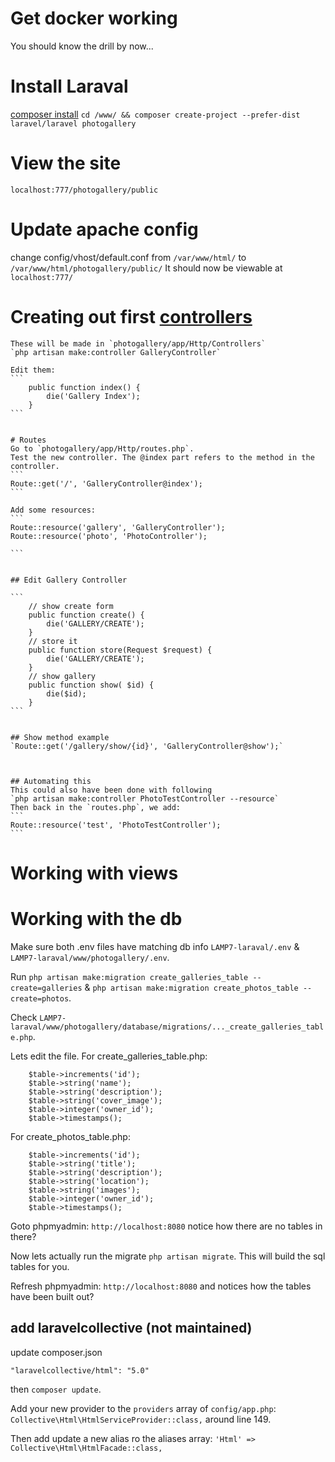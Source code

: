 # Get docker working
You should know the drill by now...

# Install Laraval
[composer install](https://getcomposer.org/doc/03-cli.md#install-i)
`cd /www/ && composer create-project --prefer-dist laravel/laravel photogallery`

# View the site
`localhost:777/photogallery/public`

# Update apache config
change config/vhost/default.conf from `/var/www/html/` to `/var/www/html/photogallery/public/`
It should now be viewable at `localhost:777/`


# Creating out first [controllers](https://laravel.com/docs/5.8/controllers)
    These will be made in `photogallery/app/Http/Controllers`
    `php artisan make:controller GalleryController`

    Edit them:
    ```
        public function index() {
            die('Gallery Index'); 
        }
    ```


    # Routes
    Go to `photogallery/app/Http/routes.php`.
    Test the new controller. The @index part refers to the method in the controller.
    ```
    Route::get('/', 'GalleryController@index');
    ```

    Add some resources:
    ```
    Route::resource('gallery', 'GalleryController');
    Route::resource('photo', 'PhotoController');

    ```


    ## Edit Gallery Controller

    ```
        // show create form
        public function create() {
            die('GALLERY/CREATE'); 
        }
        // store it
        public function store(Request $request) {
            die('GALLERY/CREATE'); 
        } 
        // show gallery
        public function show( $id) {
            die($id); 
        } 
    ```


    ## Show method example
    `Route::get('/gallery/show/{id}', 'GalleryController@show');`



    ## Automating this
    This could also have been done with following
    `php artisan make:controller PhotoTestController --resource`
    Then back in the `routes.php`, we add:
    ```
    Route::resource('test', 'PhotoTestController');
    ```

# Working with views




# Working with the db
Make sure both .env files have matching db info `LAMP7-laraval/.env` & `LAMP7-laraval/www/photogallery/.env`.

Run `php artisan make:migration create_galleries_table --create=galleries` & `php artisan make:migration create_photos_table --create=photos`.

Check `LAMP7-laraval/www/photogallery/database/migrations/..._create_galleries_table.php`.

Lets edit the file.
For create_galleries_table.php:
```
    $table->increments('id');
    $table->string('name');
    $table->string('description');
    $table->string('cover_image');
    $table->integer('owner_id');
    $table->timestamps();
```
For create_photos_table.php:
```
    $table->increments('id');
    $table->string('title');
    $table->string('description');
    $table->string('location');
    $table->string('images');
    $table->integer('owner_id');
    $table->timestamps();
```
Goto phpmyadmin: `http://localhost:8080` notice how there are no tables in there?

Now lets actually run the migrate  `php artisan migrate`. This will build the sql tables for you.

Refresh phpmyadmin: `http://localhost:8080` and notices how the tables have been built out?


## add laravelcollective (not maintained)
update composer.json
```
"laravelcollective/html": "5.0"
```
then `composer update`.

Add your new provider to the `providers` array of `config/app.php`:
`Collective\Html\HtmlServiceProvider::class,` around line 149.

Then add update a new alias ro the aliases array:
`'Html' => Collective\Html\HtmlFacade::class,`


